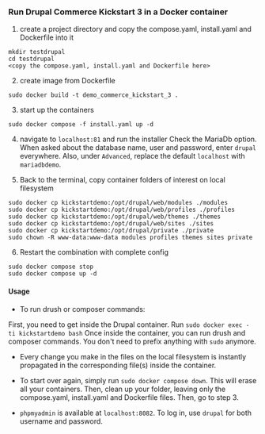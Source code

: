 ### Run Drupal Commerce Kickstart 3 in a Docker container ###

1. create a project directory and copy the compose.yaml, install.yaml and Dockerfile into it
```
mkdir testdrupal
cd testdrupal
<copy the compose.yaml, install.yaml and Dockerfile here>
```
2. create image from Dockerfile
```
sudo docker build -t demo_commerce_kickstart_3 .
```
3. start up the containers
```
sudo docker compose -f install.yaml up -d
```
4. navigate to `localhost:81` and run the installer
Check the MariaDb option. When asked about the database name, user and password, enter `drupal` everywhere. Also, under `Advanced`, replace the default `localhost` with `mariadbdemo`.

5. Back to the terminal, copy container folders of interest on local filesystem
```
sudo docker cp kickstartdemo:/opt/drupal/web/modules ./modules
sudo docker cp kickstartdemo:/opt/drupal/web/profiles ./profiles
sudo docker cp kickstartdemo:/opt/drupal/web/themes ./themes
sudo docker cp kickstartdemo:/opt/drupal/web/sites ./sites
sudo docker cp kickstartdemo:/opt/drupal/private ./private
sudo chown -R www-data:www-data modules profiles themes sites private
```
6. Restart the combination with complete config
```
sudo docker compose stop
sudo docker compose up -d
```
#### Usage ####

- To run drush or composer commands:

First, you need to get inside the Drupal container. Run `sudo docker exec - ti kickstartdemo bash`
Once inside the container, you can run drush and composer commands. You don't need to prefix anything with `sudo` anymore.

- Every change you make in the files on the local filesystem is instantly propagated in the corresponding file(s) inside the container.

- To start over again, simply run
``` sudo docker compose down ```. This will erase all your containers. 
Then, clean up your folder, leaving only the compose.yaml, install.yaml and Dockerfile files. 
Then, go to step 3.

- ```phpmyadmin``` is available at ```localhost:8082```. To log in, use ```drupal``` for both username and password.
